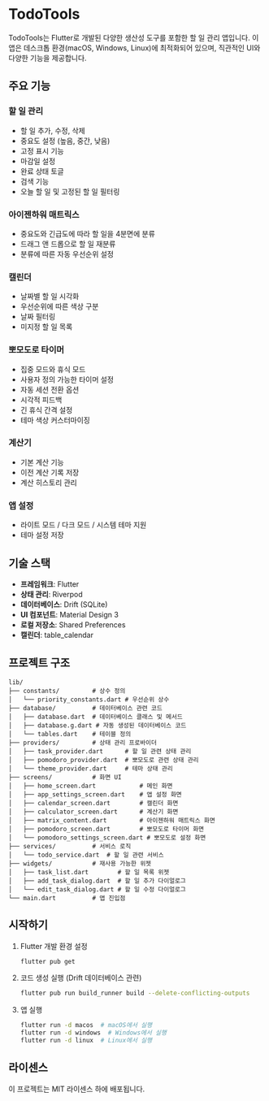# TodoTools

TodoTools는 Flutter로 개발된 다양한 생산성 도구를 포함한 할 일 관리 앱입니다. 이 앱은 데스크톱 환경(macOS, Windows, Linux)에 최적화되어 있으며, 직관적인 UI와 다양한 기능을 제공합니다.

## 주요 기능

### 할 일 관리
- 할 일 추가, 수정, 삭제
- 중요도 설정 (높음, 중간, 낮음)
- 고정 표시 기능
- 마감일 설정
- 완료 상태 토글
- 검색 기능
- 오늘 할 일 및 고정된 할 일 필터링

### 아이젠하워 매트릭스
- 중요도와 긴급도에 따라 할 일을 4분면에 분류
- 드래그 앤 드롭으로 할 일 재분류
- 분류에 따른 자동 우선순위 설정

### 캘린더
- 날짜별 할 일 시각화
- 우선순위에 따른 색상 구분
- 날짜 필터링
- 미지정 할 일 목록

### 뽀모도로 타이머
- 집중 모드와 휴식 모드
- 사용자 정의 가능한 타이머 설정
- 자동 세션 전환 옵션
- 시각적 피드백
- 긴 휴식 간격 설정
- 테마 색상 커스터마이징

### 계산기
- 기본 계산 기능
- 이전 계산 기록 저장
- 계산 히스토리 관리

### 앱 설정
- 라이트 모드 / 다크 모드 / 시스템 테마 지원
- 테마 설정 저장

## 기술 스택

- **프레임워크**: Flutter
- **상태 관리**: Riverpod
- **데이터베이스**: Drift (SQLite)
- **UI 컴포넌트**: Material Design 3
- **로컬 저장소**: Shared Preferences
- **캘린더**: table_calendar

## 프로젝트 구조

```
lib/
├── constants/         # 상수 정의
│   └── priority_constants.dart # 우선순위 상수
├── database/          # 데이터베이스 관련 코드
│   ├── database.dart  # 데이터베이스 클래스 및 메서드
│   ├── database.g.dart # 자동 생성된 데이터베이스 코드
│   └── tables.dart    # 테이블 정의
├── providers/         # 상태 관리 프로바이더
│   ├── task_provider.dart      # 할 일 관련 상태 관리
│   ├── pomodoro_provider.dart  # 뽀모도로 관련 상태 관리
│   └── theme_provider.dart     # 테마 상태 관리
├── screens/           # 화면 UI
│   ├── home_screen.dart            # 메인 화면
│   ├── app_settings_screen.dart    # 앱 설정 화면
│   ├── calendar_screen.dart        # 캘린더 화면
│   ├── calculator_screen.dart      # 계산기 화면
│   ├── matrix_content.dart         # 아이젠하워 매트릭스 화면
│   ├── pomodoro_screen.dart        # 뽀모도로 타이머 화면
│   └── pomodoro_settings_screen.dart # 뽀모도로 설정 화면
├── services/          # 서비스 로직
│   └── todo_service.dart  # 할 일 관련 서비스
├── widgets/           # 재사용 가능한 위젯
│   ├── task_list.dart        # 할 일 목록 위젯
│   ├── add_task_dialog.dart  # 할 일 추가 다이얼로그
│   └── edit_task_dialog.dart # 할 일 수정 다이얼로그
└── main.dart          # 앱 진입점
```

## 시작하기

1. Flutter 개발 환경 설정
   ```bash
   flutter pub get
   ```

2. 코드 생성 실행 (Drift 데이터베이스 관련)
   ```bash
   flutter pub run build_runner build --delete-conflicting-outputs
   ```

3. 앱 실행
   ```bash
   flutter run -d macos  # macOS에서 실행
   flutter run -d windows  # Windows에서 실행
   flutter run -d linux  # Linux에서 실행
   ```

## 라이센스

이 프로젝트는 MIT 라이센스 하에 배포됩니다.

